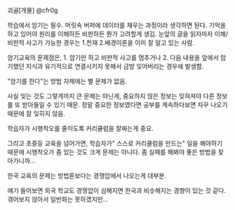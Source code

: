 괴골[개물] @cfr0g

학습에서 암기는 필수. 머릿속 버퍼에 데이터를 채우는 과정이라 생각하면 된다. 기억을 하고 있어야 원리를 이해하든 비판하든 뭔가 고려할게 생김. 눈앞의 글을 읽자마자 이해/비판적 사고가 가능한 경우는 1.천재 2.배경이론을 이미 잘 알고 있는 사람.



암기교육의 문제점은, 1. 암기만 하고 비판적 사고를 멈추거나 2. 다음 내용을 앞에서 암기했던 지식과 유기적으로 연결시키지 못해서 금방 잊어버리는 경우에 발생함. 



"암기를 한다"는 방법 자체에는 별 문제가 없음.



사실 잊는 것도 그렇게까지 큰 문제는 아닌게, 중요하지 않은 정보는 잊혀져야 다른 정보를 또 받아들일 수 있기 때문. 정말 중요한 정보였다면 공부를 계속하다보면 자꾸 나오기때문에 잘 잊히지 않음.

학습자가 시행착오를 줄이도록 커리큘럼을 잘짜는게 중요.



그리고 초중등 교육을 넘어가면, 학습자가" 스스로 커리큘럼을 만드는" 일을 해야하기 때문에 시행착오가 좀 있는 것도 크게 문제는 아니다. 좀 실패를 해봐야 좋은 방법을 찾아가니까... 



한국 교육의 문제는 방법론보다는 경쟁압에서 나오는게 대부분.



얘기 들어보면 외국 학교도 경쟁압이 심해지면 한국과 비슷해지는 경향이 있는 것 같다. 겪어보지 않아서 일반화는 못하겠지만...
